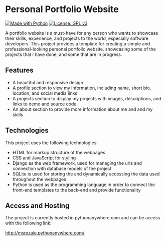 # Personal Portfolio Website
[![Made with Python](https://img.shields.io/badge/Python<=3.8-blue?logo=python&logoColor=white)](https://python.org) 
[![License: GPL v3](https://img.shields.io/badge/License-GPLv3-blue.svg)](https://www.gnu.org/licenses/gpl-3.0) 

A portfolio website is a must-have for any person who wants to showcase their skills, experience, and projects to the world, especially software developers. This project provides a template for creating a simple and professional-looking personal portfolio website, showcasing some of the projects that I have done, and some that are in progress.


## Features

- A beautiful and responsive design
- A profile section to view my information, including name, short bio, location, and social media links
- A projects section to display my projects with images, descriptions, and links to demo and source code
- An about section to provide more information about me and and my skills


## Technologies
This project uses the following technologies:

- HTML for markup structure of the webpages
- CSS and JavaScript for styling
- Django as the web framework, used for managing the urls and connection with database models of the project
- SQLite is used for storing the and dynamically accessing the data used throughout the webpages
- Python is used as the programming language in order to connect the front-end templates to the back-end and provide functionality


## Access and Hosting

The project is currently hosted in pythonanywhere.com and can be access with the following link:

http://msrezaie.pythonanywhere.com/
